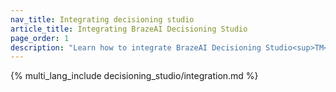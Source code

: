 ```yaml
---
nav_title: Integrating decisioning studio
article_title: Integrating BrazeAI Decisioning Studio
page_order: 1
description: "Learn how to integrate BrazeAI Decisioning Studio<sup>TM</sup> into Braze and partner with the AI Expert Services team to build agents that apply AI for 1:1 decision-making to improve your key business metrics."
---
```


{% multi_lang_include decisioning_studio/integration.md %}
